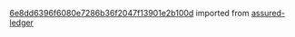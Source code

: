[6e8dd6396f6080e7286b36f2047f13901e2b100d](https://github.com/insolar/assured-ledger/commit/6e8dd6396f6080e7286b36f2047f13901e2b100d) imported from [assured-ledger](https://github.com/insolar/assured-ledger)
